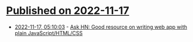 # [Published on 2022-11-17](index.md)

* [2022-11-17, 05:10:03](https://news.ycombinator.com/item?id=33635218) - [Ask HN: Good resource on writing web app with plain JavaScript/HTML/CSS](https://news.ycombinator.com/item?id=33635218)
